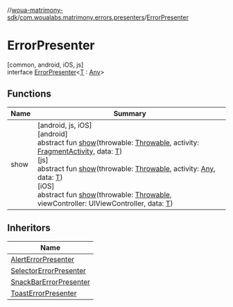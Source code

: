 //[woua-matrimony-sdk](../../../index.md)/[com.woualabs.matrimony.errors.presenters](../index.md)/[ErrorPresenter](index.md)

# ErrorPresenter

[common, android, iOS, js]\
interface [ErrorPresenter](index.md)<[T](index.md) : [Any](https://kotlinlang.org/api/latest/jvm/stdlib/kotlin/-any/index.html)>

## Functions

| Name | Summary |
|---|---|
| show | [android, js, iOS]<br>[android]<br>abstract fun [show](show.md)(throwable: [Throwable](https://kotlinlang.org/api/latest/jvm/stdlib/kotlin/-throwable/index.html), activity: [FragmentActivity](https://developer.android.com/reference/kotlin/androidx/fragment/app/FragmentActivity.html), data: [T](index.md))<br>[js]<br>abstract fun [show](index.md#-2091069812%2FFunctions%2F951734917)(throwable: [Throwable](https://kotlinlang.org/api/latest/jvm/stdlib/kotlin/-throwable/index.html), activity: [Any](https://kotlinlang.org/api/latest/jvm/stdlib/kotlin/-any/index.html), data: [T](index.md))<br>[iOS]<br>abstract fun [show](index.md#1517594181%2FFunctions%2F2061961823)(throwable: [Throwable](https://kotlinlang.org/api/latest/jvm/stdlib/kotlin/-throwable/index.html), viewController: UIViewController, data: [T](index.md)) |

## Inheritors

| Name |
|---|
| [AlertErrorPresenter](../-alert-error-presenter/index.md) |
| [SelectorErrorPresenter](../-selector-error-presenter/index.md) |
| [SnackBarErrorPresenter](../-snack-bar-error-presenter/index.md) |
| [ToastErrorPresenter](../-toast-error-presenter/index.md) |
